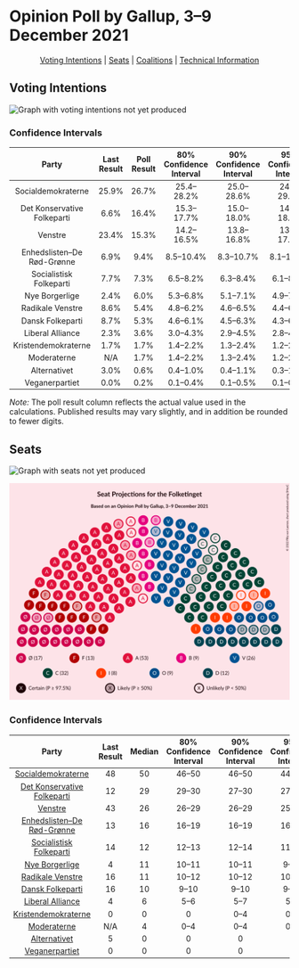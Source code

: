# Opinion Poll by Gallup, 3–9 December 2021

<p align="center"><a href="#voting-intentions">Voting Intentions</a> | <a href="#seats">Seats</a> | <a href="#coalitions">Coalitions</a> | <a href="#technical-information">Technical Information</a></p>

## Voting Intentions

![Graph with voting intentions not yet produced](2021-12-09-Gallup.png "Voting Intentions")

### Confidence Intervals

| Party | Last Result | Poll Result | 80% Confidence Interval | 90% Confidence Interval | 95% Confidence Interval | 99% Confidence Interval |
|:-----:|:-----------:|:-----------:|:-----------------------:|:-----------------------:|:-----------------------:|:-----------------------:|
| Socialdemokraterne | 25.9% | 26.7% | 25.4–28.2% |25.0–28.6% |24.6–29.0% |24.0–29.7% |
| Det Konservative Folkeparti | 6.6% | 16.4% | 15.3–17.7% |15.0–18.0% |14.7–18.3% |14.2–18.9% |
| Venstre | 23.4% | 15.3% | 14.2–16.5% |13.8–16.8% |13.6–17.1% |13.1–17.7% |
| Enhedslisten–De Rød-Grønne | 6.9% | 9.4% | 8.5–10.4% |8.3–10.7% |8.1–10.9% |7.7–11.4% |
| Socialistisk Folkeparti | 7.7% | 7.3% | 6.5–8.2% |6.3–8.4% |6.1–8.7% |5.8–9.1% |
| Nye Borgerlige | 2.4% | 6.0% | 5.3–6.8% |5.1–7.1% |4.9–7.3% |4.6–7.7% |
| Radikale Venstre | 8.6% | 5.4% | 4.8–6.2% |4.6–6.5% |4.4–6.7% |4.1–7.1% |
| Dansk Folkeparti | 8.7% | 5.3% | 4.6–6.1% |4.5–6.3% |4.3–6.5% |4.0–6.9% |
| Liberal Alliance | 2.3% | 3.6% | 3.0–4.3% |2.9–4.5% |2.8–4.6% |2.5–5.0% |
| Kristendemokraterne | 1.7% | 1.7% | 1.4–2.2% |1.3–2.4% |1.2–2.5% |1.1–2.8% |
| Moderaterne | N/A | 1.7% | 1.4–2.2% |1.3–2.4% |1.2–2.5% |1.1–2.8% |
| Alternativet | 3.0% | 0.6% | 0.4–1.0% |0.4–1.1% |0.3–1.1% |0.3–1.3% |
| Veganerpartiet | 0.0% | 0.2% | 0.1–0.4% |0.1–0.5% |0.1–0.5% |0.0–0.7% |

*Note:* The poll result column reflects the actual value used in the calculations. Published results may vary slightly, and in addition be rounded to fewer digits.

## Seats

![Graph with seats not yet produced](2021-12-09-Gallup-seats.png "Seats")

![Graph with seating plan not yet produced](2021-12-09-Gallup-seating-plan.png "Seating Plan")

### Confidence Intervals

| Party | Last Result | Median | 80% Confidence Interval | 90% Confidence Interval | 95% Confidence Interval | 99% Confidence Interval |
|:-----:|:-----------:|:------:|:-----------------------:|:-----------------------:|:-----------------------:|:-----------------------:|
| <a href="#socialdemokraterne">Socialdemokraterne</a> | 48 | 50 | 46–50 |46–50 |44–51 |44–54 |
| <a href="#det-konservative-folkeparti">Det Konservative Folkeparti</a> | 12 | 29 | 29–30 |27–30 |27–31 |26–33 |
| <a href="#venstre">Venstre</a> | 43 | 26 | 26–29 |26–29 |25–29 |24–30 |
| <a href="#enhedslisten–de-rød-grønne">Enhedslisten–De Rød-Grønne</a> | 13 | 16 | 16–19 |16–19 |16–19 |15–19 |
| <a href="#socialistisk-folkeparti">Socialistisk Folkeparti</a> | 14 | 12 | 12–13 |12–14 |11–14 |11–15 |
| <a href="#nye-borgerlige">Nye Borgerlige</a> | 4 | 11 | 10–11 |10–11 |9–11 |8–13 |
| <a href="#radikale-venstre">Radikale Venstre</a> | 16 | 11 | 10–12 |10–12 |10–12 |9–12 |
| <a href="#dansk-folkeparti">Dansk Folkeparti</a> | 16 | 10 | 9–10 |9–10 |9–10 |8–11 |
| <a href="#liberal-alliance">Liberal Alliance</a> | 4 | 6 | 5–6 |5–7 |5–8 |4–8 |
| <a href="#kristendemokraterne">Kristendemokraterne</a> | 0 | 0 | 0 |0–4 |0–4 |0–4 |
| <a href="#moderaterne">Moderaterne</a> | N/A | 4 | 0–4 |0–4 |0–5 |0–5 |
| <a href="#alternativet">Alternativet</a> | 5 | 0 | 0 |0 |0 |0 |
| <a href="#veganerpartiet">Veganerpartiet</a> | 0 | 0 | 0 |0 |0 |0 |

